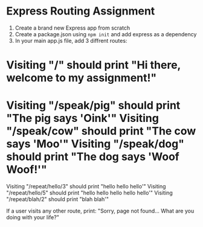 # Express Routing Assignment

1. Create a brand new Express app from scratch
2. Create a package.json using `npm init` and add express as a dependency
3. In your main app.js file, add 3 diffrent routes:

Visiting "/" should print "Hi there, welcome to my assignment!"
====================================================================
Visiting "/speak/pig" should print "The pig says 'Oink'"
Visiting "/speak/cow" should print "The cow says 'Moo'"
Visiting "/speak/dog" should print "The dog says 'Woof Woof!'"
=====================================================================
Visiting "/repeat/hello/3" should print "hello hello hello'"
Visiting "/repeat/hello/5" should print "hello hello hello hello hello'"
Visiting "/repeat/blah/2" should print "blah blah'"

If a user visits any other route, print:
"Sorry, page not found... What are you doing with your life?"